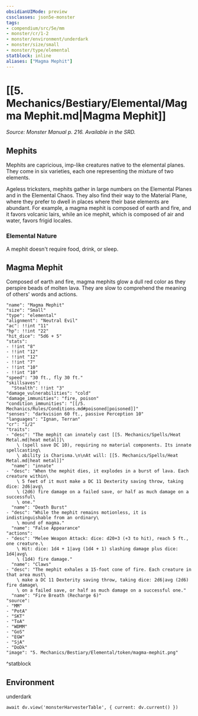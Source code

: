 ```yaml
---
obsidianUIMode: preview
cssclasses: json5e-monster
tags:
- compendium/src/5e/mm
- monster/cr/1-2
- monster/environment/underdark
- monster/size/small
- monster/type/elemental
statblock: inline
aliases: ["Magma Mephit"]
---
```

# [[5. Mechanics/Bestiary/Elemental/Magma Mephit.md|Magma Mephit]]
*Source: Monster Manual p. 216. Available in the SRD.*  

## Mephits

Mephits are capricious, imp-like creatures native to the elemental planes. They come in six varieties, each one representing the mixture of two elements.

Ageless tricksters, mephits gather in large numbers on the Elemental Planes and in the Elemental Chaos. They also find their way to the Material Plane, where they prefer to dwell in places where their base elements are abundant. For example, a magma mephit is composed of earth and fire, and it favors volcanic lairs, while an ice mephit, which is composed of air and water, favors frigid locales.

### Elemental Nature

A mephit doesn't require food, drink, or sleep.

## Magma Mephit

Composed of earth and fire, magma mephits glow a dull red color as they perspire beads of molten lava. They are slow to comprehend the meaning of others' words and actions.

```statblock
"name": "Magma Mephit"
"size": "Small"
"type": "elemental"
"alignment": "Neutral Evil"
"ac": !!int "11"
"hp": !!int "22"
"hit_dice": "5d6 + 5"
"stats":
- !!int "8"
- !!int "12"
- !!int "12"
- !!int "7"
- !!int "10"
- !!int "10"
"speed": "30 ft., fly 30 ft."
"skillsaves":
  "Stealth": !!int "3"
"damage_vulnerabilities": "cold"
"damage_immunities": "fire, poison"
"condition_immunities": "[[/5. Mechanics/Rules/Conditions.md#poisoned|poisoned]]"
"senses": "darkvision 60 ft., passive Perception 10"
"languages": "Ignan, Terran"
"cr": "1/2"
"traits":
- "desc": "The mephit can innately cast [[5. Mechanics/Spells/Heat Metal.md|heat metal]]\
    \ (spell save DC 10), requiring no material components. Its innate spellcasting\
    \ ability is Charisma.\n\nAt will: [[5. Mechanics/Spells/Heat Metal.md|heat metal]]"
  "name": "innate"
- "desc": "When the mephit dies, it explodes in a burst of lava. Each creature within\
    \ 5 feet of it must make a DC 11 Dexterity saving throw, taking dice: 2d6|avg\
    \ (2d6) fire damage on a failed save, or half as much damage on a successful\
    \ one."
  "name": "Death Burst"
- "desc": "While the mephit remains motionless, it is indistinguishable from an ordinary\
    \ mound of magma."
  "name": "False Appearance"
"actions":
- "desc": "Melee Weapon Attack: dice: d20+3 (+3 to hit), reach 5 ft., one creature.\
    \ Hit: dice: 1d4 + 1|avg (1d4 + 1) slashing damage plus dice: 1d4|avg\
    \ (1d4) fire damage."
  "name": "Claws"
- "desc": "The mephit exhales a 15-foot cone of fire. Each creature in that area must\
    \ make a DC 11 Dexterity saving throw, taking dice: 2d6|avg (2d6) fire damage\
    \ on a failed save, or half as much damage on a successful one."
  "name": "Fire Breath (Recharge 6)"
"source":
- "MM"
- "PotA"
- "SKT"
- "ToA"
- "WDMM"
- "GoS"
- "EGW"
- "SjA"
- "DoDk"
"image": "5. Mechanics/Bestiary/Elemental/token/magma-mephit.png"
```
^statblock

## Environment

underdark

```dataviewjs
await dv.view('monsterHarvesterTable', { current: dv.current() })
```